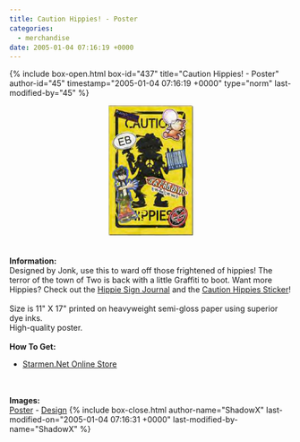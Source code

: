 ```yaml
---
title: Caution Hippies! - Poster
categories:
  - merchandise
date: 2005-01-04 07:16:19 +0000
---
```

{% include box-open.html box-id="437" title="Caution Hippies! - Poster" author-id="45" timestamp="2005-01-04 07:16:19 +0000" type="norm" last-modified-by="45" %}
	<center>
	<img src="/merchandise/images/smn_chp_title.jpg" border="0" alt="Caution Hippies! - Poster" />
	</center>
	<br /><br />
	<b>Information:</b>
	<br />
	Designed by Jonk, use this to ward off those frightened of hippies! The terror 
	of the town of Two is back with a little Graffiti to boot. Want more Hippies? 
	Check out the 
	<a href="http://www.starmen.net/merchandise/smn/hsj.php">Hippie Sign Journal</a> 
	and the <a href="http://www.starmen.net/merchandise/smn/chs.php">Caution Hippies Sticker</a>!
	<br /><br />
	Size is 11" X 17" printed on heavyweight semi-gloss paper using superior dye inks.  
	High-quality poster.
	<br /><br />
	<b>How To Get:</b>
	<br />
	<ul>
	<li><a href="http://www.cafeshops.com/starmen.8910015">Starmen.Net Online Store</a></li>
	</ul>
	<br /><br />
	<b>Images:</b>
	<br />
	<a href="/merchandise/images/smn_chp_poster.jpg">Poster</a> - <a href="/merchandise/images/smn_chp_design.jpg">Design</a>
{% include box-close.html author-name="ShadowX" last-modified-on="2005-01-04 07:16:31 +0000" last-modified-by-name="ShadowX" %}
